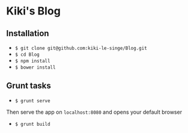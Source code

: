 # Kiki's Blog

## Installation

* `$ git clone git@github.com:kiki-le-singe/Blog.git`
* `$ cd Blog`
* `$ npm install`
* `$ bower install`

## Grunt tasks

* `$ grunt serve`

Then serve the app on `localhost:8080` and opens your default browser

* `$ grunt build`
